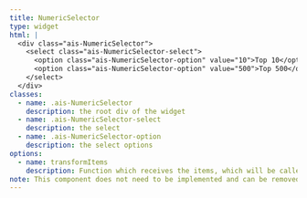 ```yaml
---
title: NumericSelector
type: widget
html: |
  <div class="ais-NumericSelector">
    <select class="ais-NumericSelector-select">
      <option class="ais-NumericSelector-option" value="10">Top 10</option>
      <option class="ais-NumericSelector-option" value="500">Top 500</option>
    </select>
  </div>
classes:
  - name: .ais-NumericSelector
    description: the root div of the widget
  - name: .ais-NumericSelector-select
    description: the select
  - name: .ais-NumericSelector-option
    description: the select options
options:
  - name: transformItems
    description: Function which receives the items, which will be called before displaying them. Should return a new array with the same shape as the original array. Useful for mapping over the items to transform, remove or reorder them
note: This component does not need to be implemented and can be removed in major versions.
---
```

